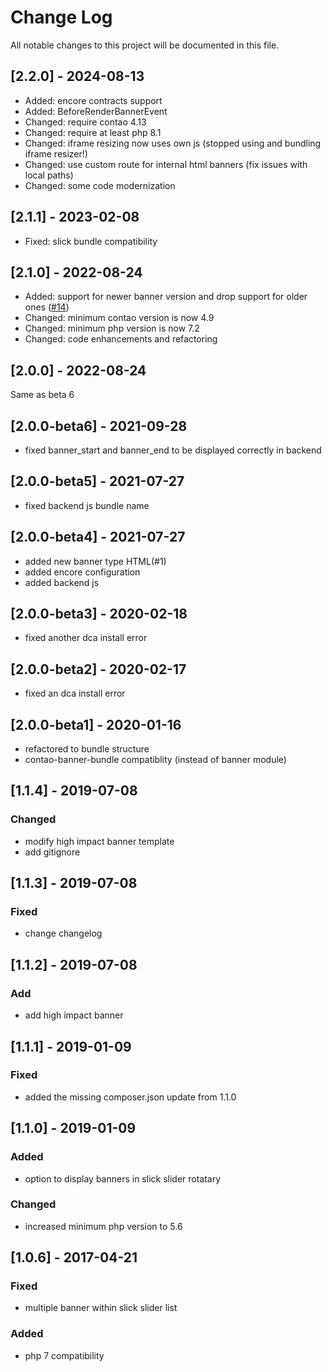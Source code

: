 # Change Log
All notable changes to this project will be documented in this file.

## [2.2.0] - 2024-08-13
- Added: encore contracts support
- Added: BeforeRenderBannerEvent
- Changed: require contao 4.13
- Changed: require at least php 8.1
- Changed: iframe resizing now uses own js (stopped using and bundling iframe resizer!)
- Changed: use custom route for internal html banners (fix issues with local paths)
- Changed: some code modernization

## [2.1.1] - 2023-02-08
- Fixed: slick bundle compatibility

## [2.1.0] - 2022-08-24
- Added: support for newer banner version and drop support for older ones ([#14](https://github.com/heimrichhannot/contao-banner_plus/pull/14))
- Changed: minimum contao version is now 4.9
- Changed: minimum php version is now 7.2
- Changed: code enhancements and refactoring

## [2.0.0] - 2022-08-24
Same as beta 6

## [2.0.0-beta6] - 2021-09-28
- fixed banner_start and banner_end to be displayed correctly in backend

## [2.0.0-beta5] - 2021-07-27
- fixed backend js bundle name

## [2.0.0-beta4] - 2021-07-27
- added new banner type HTML(#1)
- added encore configuration
- added backend js

## [2.0.0-beta3] - 2020-02-18
- fixed another dca install error

## [2.0.0-beta2] - 2020-02-17
- fixed an dca install error

## [2.0.0-beta1] - 2020-01-16
- refactored to bundle structure
- contao-banner-bundle compatiblity (instead of banner module) 

## [1.1.4] - 2019-07-08

### Changed
- modify high impact banner template
- add gitignore

## [1.1.3] - 2019-07-08

### Fixed
- change changelog

## [1.1.2] - 2019-07-08

### Add
- add high impact banner

## [1.1.1] - 2019-01-09

### Fixed
- added the missing composer.json update from 1.1.0

## [1.1.0] - 2019-01-09

### Added
- option to display banners in slick slider rotatary

### Changed
- increased minimum php version to 5.6

## [1.0.6] - 2017-04-21

### Fixed
- multiple banner within slick slider list

### Added
- php 7 compatibility
